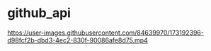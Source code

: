 # github_api

https://user-images.githubusercontent.com/84639970/173192396-d98fcf2b-dbd3-4ec2-830f-90086afe8d75.mp4

